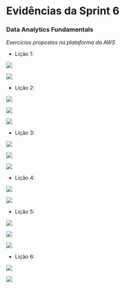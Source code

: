 #
# Evidências da Sprint 6

### Data Analytics Fundamentals

*Exercícios propostos na plataforma da AWS*

  - Lição 1: 
  
  ![](https://github.com/catarwnalud/pbCompass/blob/master/sprint_6/evidencias/licao1t1.png)

  ![](https://github.com/catarwnalud/pbCompass/blob/master/sprint_6/evidencias/licao1t2.png)

  - Lição 2:

  ![](https://github.com/catarwnalud/pbCompass/blob/master/sprint_6/evidencias/licao2t1.png)

  ![](https://github.com/catarwnalud/pbCompass/blob/master/sprint_6/evidencias/licao2t2.png)

  ![](https://github.com/catarwnalud/pbCompass/blob/master/sprint_6/evidencias/licao2t3.png)
  
  - Lição 3:

  ![](https://github.com/catarwnalud/pbCompass/blob/master/sprint_6/evidencias/licao3t1.png)

  ![](https://github.com/catarwnalud/pbCompass/blob/master/sprint_6/evidencias/licao3t2.png)

  ![](https://github.com/catarwnalud/pbCompass/blob/master/sprint_6/evidencias/licao3t3.png)

  - Lição 4:

  ![](https://github.com/catarwnalud/pbCompass/blob/master/sprint_6/evidencias/licao4t2.png)

  ![](https://github.com/catarwnalud/pbCompass/blob/master/sprint_6/evidencias/licao4t3.png)

  - Lição 5:

  ![](https://github.com/catarwnalud/pbCompass/blob/master/sprint_6/evidencias/licao5t1.png)

  ![](https://github.com/catarwnalud/pbCompass/blob/master/sprint_6/evidencias/licao5t2.png)

  ![](https://github.com/catarwnalud/pbCompass/blob/master/sprint_6/evidencias/licao5t3.png)

  - Lição 6:

  ![](https://github.com/catarwnalud/pbCompass/blob/master/sprint_6/evidencias/licao6t1.png)

  ![](https://github.com/catarwnalud/pbCompass/blob/master/sprint_6/evidencias/licao6t2.png)


